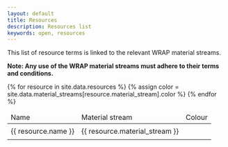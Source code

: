 ```yaml
---
layout: default
title: Resources
description: Resources list
keywords: open, resources
---
```


This list of resource terms is linked to the relevant WRAP material streams.

**Note: Any use of the WRAP material streams must adhere to their terms and conditions.**

<table class="resources-list">
  <thead>
    <td>Name</td>
    <td>Material stream</td>
    <td>Colour</td>
  <thead>
  <tbody>
    {% for resource in site.data.resources %}
    <tr>
      <td>{{ resource.name }}</td>
      {% assign color = site.data.material_streams[resource.material_stream].color %}
      <td>{{ resource.material_stream }}</td>
      <td><div style="background: #{{ color }}; width: 40px; height: 30px"></div></td>
    </tr>
    {% endfor %}
  </tbody>
</table>
